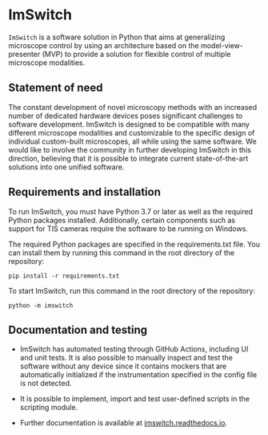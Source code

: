 # ImSwitch
``ImSwitch`` is a software solution in Python that aims at generalizing microscope control by using an architecture based on the model-view-presenter (MVP) to provide a solution for flexible control of multiple microscope modalities.

## Statement of need

The constant development of novel microscopy methods with an increased number of dedicated
hardware devices poses significant challenges to software development. 
ImSwitch is designed to be compatible with many different microscope modalities and customizable to the
specific design of individual custom-built microscopes, all while using the same software. We
would like to involve the community in further developing ImSwitch in this direction, believing
that it is possible to integrate current state-of-the-art solutions into one unified software.

## Requirements and installation

To run ImSwitch, you must have Python 3.7 or later as well as the required Python packages installed. Additionally, certain components such as support for TIS cameras require the software to be running on Windows.

The required Python packages are specified in the requirements.txt file. You can install them by running this command in the root directory of the repository:

```
pip install -r requirements.txt
```

To start ImSwitch, run this command in the root directory of the repository:

```
python -m imswitch
```

## Documentation and testing

* ImSwitch has automated testing through GitHub Actions, including UI and unit tests. It is also possible to manually inspect and test the software without any device since it contains mockers that are automatically initialized if the instrumentation specified in the config file is not detected.

* It is possible to implement, import and test user-defined scripts in the scripting module. 

* Further documentation is available at [imswitch.readthedocs.io](https://imswitch.readthedocs.io).
